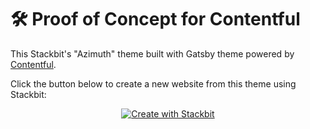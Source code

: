 # 🛠 Proof of Concept for Contentful

This Stackbit's "Azimuth" theme built with Gatsby theme powered by [Contentful](http://contentful.com/).

Click the button below to create a new website from this theme using Stackbit:

<p align="center">
  <a href="https://app.stackbit.com/create?theme=https://github.com/stackbit-themes/azimuth-gatsby-contentful&amp;utm_source=theme-readme&amp;utm_medium=referral&amp;utm_campaign=stackbit_themes" rel="nofollow"><img alt="Create with Stackbit" src="https://camo.githubusercontent.com/f0e43b3b54cafca1fb3f53affacc73aeb40c9abf5fc79c4416b4c0bf2a20211a/68747470733a2f2f6173736574732e737461636b6269742e636f6d2f62616467652f6372656174652d776974682d737461636b6269742e737667" data-canonical-src="https://assets.stackbit.com/badge/create-with-stackbit.svg" style="max-width:100%;"></a>
</p>
